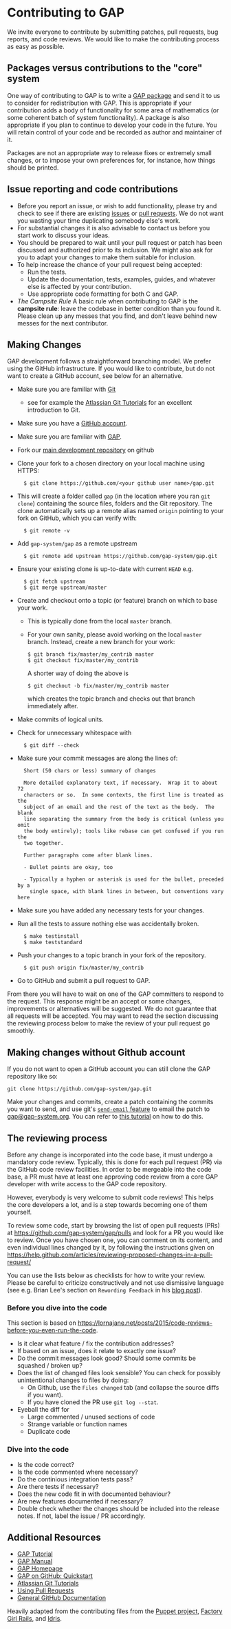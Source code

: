 # Contributing to GAP

We invite everyone to contribute by submitting patches, pull requests,
bug reports, and code reviews. We would like to make the contributing process as easy as
possible.


## Packages versus contributions to the "core" system

One way of contributing to GAP is to write a
[GAP package](https://www.gap-system.org/Packages/packages.html) and send it
to us to consider for redistribution with GAP.  This is appropriate if your
contribution adds a body of functionality for some area of mathematics (or
some coherent batch of system functionality). A package is also appropriate
if you plan to continue to develop your code in the future. You will retain
control of your code and be recorded as author and maintainer of it.

Packages are not an appropriate way to release fixes or extremely small
changes, or to impose your own preferences for, for instance, how things
should be printed.


## Issue reporting and code contributions

* Before you report an issue, or wish to add functionality, please try
  and check to see if there are existing
  [issues](https://github.com/gap-system/gap/issues) or
  [pull requests](https://github.com/gap-system/gap/pulls).
  We do not want you wasting your time duplicating somebody else's work.
* For substantial changes it is also advisable to contact us before
  you start work to discuss your ideas.
* You should be prepared to wait until your pull request or patch
  has been discussed and authorized prior to its inclusion. We might
  also ask for you to adapt your changes to make them suitable for
  inclusion.
* To help increase the chance of your pull request being accepted:
  * Run the tests.
  * Update the documentation, tests, examples, guides, and whatever
    else is affected by your contribution.
  * Use appropriate code formatting for both C and GAP.
* *The Campsite Rule*
  A basic rule when contributing to GAP is the **campsite rule**:
  leave the codebase in better condition than you found it.
  Please clean up any messes that you find, and don't
  leave behind new messes for the next contributor.


## Making Changes

GAP development follows a straightforward branching model. We prefer using
the GitHub infrastructure. If you would like to contribute, but do not want
to create a GitHub account, see below for an alternative.

* Make sure you are familiar with [Git](https://git-scm.com/book)
  * see for example the [Atlassian Git Tutorials](https://www.atlassian.com/git/tutorials/)
    for an excellent introduction to Git.
* Make sure you have a [GitHub account](https://github.com/signup/free).
* Make sure you are familiar with [GAP](https://www.gap-system.org/).
* Fork our [main development repository](https://github.com/gap-system/gap) on github
* Clone your fork to a chosen directory on your local machine using HTTPS:

        $ git clone https://github.com/<your github user name>/gap.git

* This will create a folder called `gap` (in the location where you ran `git
  clone`) containing the source files, folders and the Git repository.  The
  clone automatically sets up a remote alias named `origin` pointing to your
  fork on GitHub, which you can verify with:

        $ git remote -v

* Add `gap-system/gap` as a remote upstream

        $ git remote add upstream https://github.com/gap-system/gap.git

* Ensure your existing clone is up-to-date with current `HEAD` e.g.

        $ git fetch upstream
        $ git merge upstream/master

* Create and checkout onto a topic (or feature) branch on which to base your work.
  * This is typically done from the local `master` branch.
  * For your own sanity, please avoid working on the local `master` branch.
    Instead, create a new branch for your work:

        $ git branch fix/master/my_contrib master
        $ git checkout fix/master/my_contrib

    A shorter way of doing the above is

        $ git checkout -b fix/master/my_contrib master

    which creates the topic branch and checks out that branch immediately after.
* Make commits of logical units.
* Check for unnecessary whitespace with

        $ git diff --check

* Make sure your commit messages are along the lines of:

        Short (50 chars or less) summary of changes

        More detailed explanatory text, if necessary.  Wrap it to about 72
        characters or so.  In some contexts, the first line is treated as the
        subject of an email and the rest of the text as the body.  The blank
        line separating the summary from the body is critical (unless you omit
        the body entirely); tools like rebase can get confused if you run the
        two together.

        Further paragraphs come after blank lines.

        - Bullet points are okay, too

        - Typically a hyphen or asterisk is used for the bullet, preceded by a
          single space, with blank lines in between, but conventions vary here

* Make sure you have added any necessary tests for your changes.
* Run all the tests to assure nothing else was accidentally broken.

        $ make testinstall
        $ make teststandard

* Push your changes to a topic branch in your fork of the repository.

        $ git push origin fix/master/my_contrib

* Go to GitHub and submit a pull request to GAP.

From there you will have to wait on one of the GAP committers to respond to
the request. This response might be an accept or some changes, improvements or
alternatives will be suggested. We do not guarantee that all requests will be
accepted. You may want to read the section discussing the reviewing process
below to make the review of your pull request go smoothly.


## Making changes without Github account

If you do not want to open a GitHub account you can still clone the GAP
repository like so:

    git clone https://github.com/gap-system/gap.git

Make your changes and commits, create a patch containing the commits you
want to send, and use git's [`send-email` feature](https://git-scm.com/docs/git-send-email)
to email the patch to <gap@gap-system.org>.  You can refer to
[this tutorial](https://burzalodowa.wordpress.com/2013/10/05/how-to-send-patches-with-git-send-email/)
on how to do this.


## The reviewing process

Before any change is incorporated into the code base, it must undergo a
mandatory code review. Typically, this is done for each pull request (PR) via
the GitHub code review facilities. In order to be mergeable into the code
base, a PR must have at least one approving code review from a core GAP
developer with write access to the GAP code repository.

However, everybody is very welcome to submit code reviews! This helps the core
developers a lot, and is a step towards becoming one of them yourself.

To review some code, start by browsing the list of open pull requests (PRs) at
<https://github.com/gap-system/gap/pulls> and look for a PR you would like to
review. Once you have chosen one, you can comment on its content, and even
individual lines changed by it, by following the instructions given on
<https://help.github.com/articles/reviewing-proposed-changes-in-a-pull-request/>

You can use the lists below as checklists for how to write your review.
Please be careful to criticize constructively and not use dismissive language
(see e.g. Brian Lee's section on `Rewording Feedback` in his
[blog post](https://medium.com/unpacking-trunk-club/designing-awesome-code-reviews-5a0d9cd867e3)).

### Before you dive into the code

This section is based on <https://lornajane.net/posts/2015/code-reviews-before-you-even-run-the-code>.

* Is it clear what feature / fix the contribution addresses?
* If based on an issue, does it relate to exactly one issue?
* Do the commit messages look good? Should some commits be squashed / broken up?
* Does the list of changed files look sensible?
  You can check for possibly unintentional changes to files by doing:
  * On Github, use the `Files changed` tab
    (and collapse the source diffs if you want).
  * If you have cloned the PR use `git log --stat`.
* Eyeball the diff for
  * Large commented / unused sections of code
  * Strange variable or function names 
  * Duplicate code

### Dive into the code

* Is the code correct?
* Is the code commented where necessary?
* Do the continious integration tests pass?
* Are there tests if necessary?
* Does the new code fit in with documented behaviour?
* Are new features documented if necessary?
* Double check whether the changes should be included into the release notes.
  If not, label the issue / PR accordingly.


## Additional Resources

* [GAP Tutorial](https://www.gap-system.org/Manuals/doc/tut/chap0_mj.html)
* [GAP Manual](https://www.gap-system.org/Manuals/doc/ref/chap0_mj.html)
* [GAP Homepage](https://www.gap-system.org/)
* [GAP on GitHub: Quickstart](https://github.com/gap-system/gap-git-cheat-sheet/raw/master/gap-git-cheat-sheet.pdf)
* [Atlassian Git Tutorials](https://www.atlassian.com/git/tutorials/)
* [Using Pull Requests](https://help.github.com/articles/using-pull-requests)
* [General GitHub Documentation](https://help.github.com/)

Heavily adapted from the contributing files from the
[Puppet project](https://github.com/puppetlabs/puppet),
[Factory Girl Rails](https://github.com/thoughtbot/factory_girl_rails/blob/master/CONTRIBUTING.md),
and [Idris](https://github.com/idris-lang/Idris-dev).

